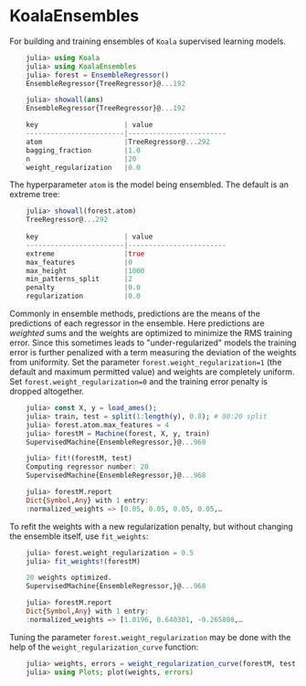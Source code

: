 # KoalaEnsembles

For building and training ensembles of `Koala` supervised learning models.

````julia
    julia> using Koala
	julia> using KoalaEnsembles
	julia> forest = EnsembleRegressor()
	EnsembleRegressor{TreeRegressor}@...192

	julia> showall(ans)
	EnsembleRegressor{TreeRegressor}@...192

	key                     | value
	------------------------|------------------------
	atom                    |TreeRegressor@...292
	bagging_fraction        |1.0
	n                       |20
	weight_regularization   |0.0
````

The hyperparameter `atom` is the model being ensembled. The default is an extreme tree:

````julia
	julia> showall(forest.atom)
	TreeRegressor@...292
	
	key                     | value
	------------------------|------------------------
	extreme                 |true
	max_features            |0
	max_height              |1000
	min_patterns_split      |2
	penalty                 |0.0
	regularization          |0.0
````

Commonly in ensemble methods, predictions are the means of the
predictions of each regressor in the ensemble. Here predictions are
*weighted* sums and the weights are optimized to minimize the RMS
training error. Since this sometimes leads to "under-regularized"
models the training error is further penalized with a term measuring
the deviation of the weights from uniformity. Set the parameter
`forest.weight_regularization=1` (the default and maximum permitted
value) and weights are completely uniform. Set
`forest.weight_regularization=0` and the training error penalty is
dropped altogether.

````julia 
    julia> const X, y = load_ames(); 
    julia> train, test = split(1:length(y), 0.8); # 80:20 split 
	julia> forest.atom.max_features = 4
    julia> forestM = Machine(forest, X, y, train)
    SupervisedMachine{EnsembleRegressor,}@...968

	julia> fit!(forestM, test)
	Computing regressor number: 20    
	SupervisedMachine{EnsembleRegressor,}@...968

    julia> forestM.report
	Dict{Symbol,Any} with 1 entry:
    :normalized_weights => [0.05, 0.05, 0.05, 0.05,…
````

To refit the weights with a new regularization penalty, but without
changing the ensemble itself, use ``fit_weights``:

````julia
    julia> forest.weight_regularization = 0.5
    julia> fit_weights!(forestM)

    20 weights optimized.                
    SupervisedMachine{EnsembleRegressor,}@...968

    julia> forestM.report
	Dict{Symbol,Any} with 1 entry:
    :normalized_weights => [1.0196, 0.640301, -0.265808,…
````

Tuning the parameter ``forest.weight_regularization`` may be done with
the help of the `weight_regularization_curve` function:

````julia
    julia> weights, errors = weight_regularization_curve(forestM, test; range = linspace(0,1,51));
	julia> using Plots; plot(weights, errors)
````









